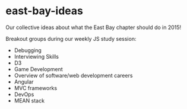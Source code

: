 # east-bay-ideas
Our collective ideas about what the East Bay chapter should do in 2015!

Breakout groups during our weekly JS study session:
- Debugging
- Interviewing Skills
- D3
- Game Development
- Overview of software/web development careers
- Angular
- MVC frameworks
- DevOps
- MEAN stack
